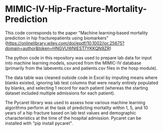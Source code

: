 # MIMIC-IV-Hip-Fracture-Mortality-Prediction

This code corresponds to the paper "Machine learning‐based mortality prediction in hip fracturepatients using biomarkers" (https://onlinelibrary.wiley.com/doi/epdf/10.1002/jor.25675?domain=author&token=HNGVUWNIEST7YKKQN9ZR)

The python code in this repository was used to prepare lab data for input into machine learning models, sourced from the MIMIC-IV database (primarily from the labevents.csv and patients.csv files in the hosp module). 

The data table was cleaned outside code in Excel by imputing means where blanks existed, ignoring lab test columns that were nearly entirely populated by blanks, and selecting 1 record for each patient (whereas the starting dataset included multiple admissions for each patient). 

The Pycaret library was used to assess how various machine learning algorithms perform at the task of predicting mortality within 1, 5, and 10 years of a hip fracture based on lab test values and demographic characteristics at the time of the hospital admission. Pycaret can be installed with "pip install pycaret". 
